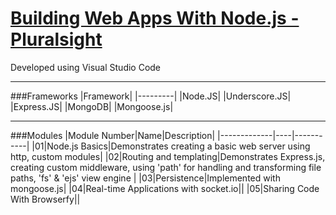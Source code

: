 # [Building Web Apps With Node.js - Pluralsight](https://www.pluralsight.com/courses/building-web-apps-nodejs)

Developed using Visual Studio Code

---

###Frameworks
|Framework|
|---------|
|Node.JS|
|Underscore.JS|
|Express.JS|
|MongoDB|
|Mongoose.js|

---

###Modules
|Module Number|Name|Description|
|-------------|----|-----------|
|01|Node.js Basics|Demonstrates creating a basic web server using http, custom modules|
|02|Routing and templating|Demonstrates Express.js, creating custom middleware, using 'path' for handling and transforming file paths, 'fs' & 'ejs' view engine |
|03|Persistence|Implemented with mongoose.js|
|04|Real-time Applications with socket.io||
|05|Sharing Code With Browserfy||